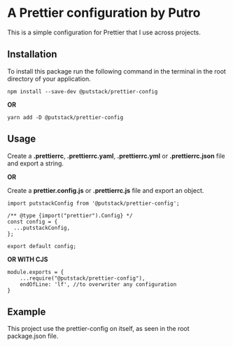 # A Prettier configuration by Putro

This is a simple configuration for Prettier that I use across projects.

## Installation

To install this package run the following command in the terminal in the root directory of your application.

```
npm install --save-dev @putstack/prettier-config
```

**OR**

```
yarn add -D @putstack/prettier-config
```

## Usage

Create a **.prettierrc**, **.prettierrc.yaml**, **.prettierrc.yml** or **.prettierrc.json** file and export a string.

**OR**

Create a **prettier.config.js** or **.prettierrc.js** file and export an object.

```
import putstackConfig from '@putstack/prettier-config';

/** @type {import("prettier").Config} */
const config = {
  ...putstackConfig,
};

export default config;
```

**OR WITH CJS**

```
module.exports = {
    ...require("@putstack/prettier-config"),
    endOfLine: 'lf', //to overwriter any configuration
}
```

## Example

This project use the prettier-config on itself, as seen in the root package.json file.
